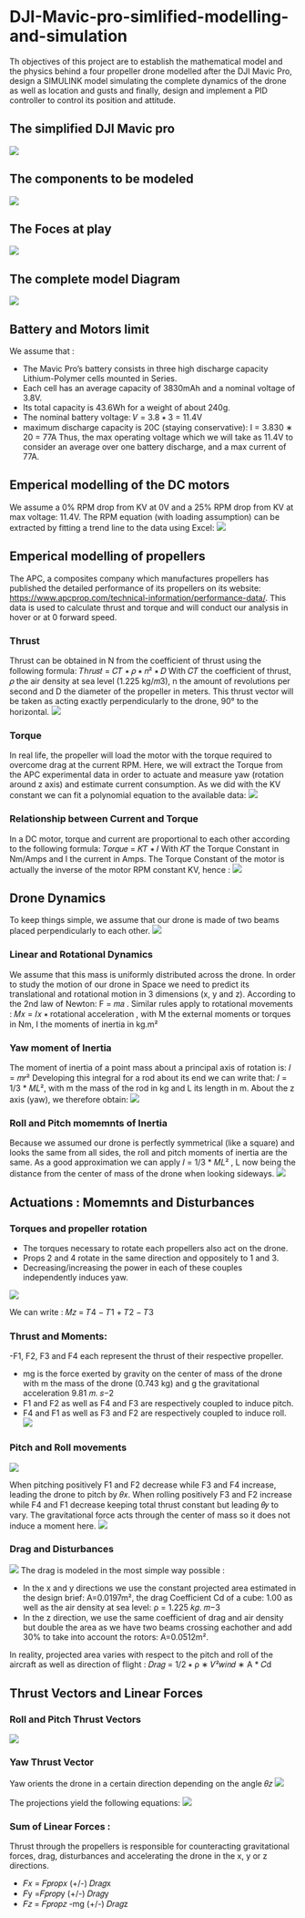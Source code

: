 # DJI-Mavic-pro-simlified-modelling-and-simulation 
Th objectives of this project are to establish the mathematical model and the physics behind a four propeller drone modelled after the DJI Mavic Pro, design a SIMULINK model simulating the complete dynamics of the drone as well as location and gusts and finally, design and implement a PID controller to control its position and attitude. 
## The simplified DJI Mavic pro 
![](Images/drone_model.PNG)

## The components to be modeled 
![](Images/parts.PNG)

## The Foces at play 
![](Images/forces.PMG)

## The complete model Diagram
![](Images/diagram.PNG)

## Battery and Motors limit

We assume that : 
- The Mavic Pro’s battery consists in three high discharge capacity Lithium-Polymer cells mounted in Series.
- Each cell has an average capacity of 3830mAh and a nominal voltage of 3.8V.
- Its total capacity is 43.6Wh for a weight of about 240g.
- The nominal battery voltage: 𝑉 = 3.8 ∗ 3 = 11.4V 
- maximum discharge capacity is 20C (staying conservative): I = 3.830 ∗ 20 = 77A
Thus, the max operating voltage which we will take as 11.4V to consider an average over one battery discharge, and a max current of 77A. 

## Emperical modelling of the DC motors
We assume a 0% RPM drop from KV at 0V and a 25% RPM drop from KV at max voltage: 11.4V. The RPM equation (with loading assumption) can be extracted by fitting a trend line to the data using Excel: 
![](Images/motor_modelling.PNG)

## Emperical modelling of propellers 
The APC, a composites company which manufactures propellers has published the detailed performance of its propellers on its website: https://www.apcprop.com/technical-information/performance-data/. This data is used to calculate thrust and torque and will conduct our analysis in hover or at 0 forward speed.
### Thrust 
Thrust can be obtained in N from the coefficient of thrust using the following formula: 𝑇ℎ𝑟𝑢𝑠𝑡 = 𝐶𝑇 ∗ 𝜌 ∗ 𝑛² ∗ 𝐷
With 𝐶𝑇 the coefficient of thrust, 𝜌 the air density at sea level (1.225 kg/𝑚3), n the amount of revolutions per second and D the diameter of the propeller in meters.
This thrust vector will be taken as acting exactly perpendicularly to the drone, 90° to the horizontal.
![](Images/thrust.PNG)

### Torque 
In real life, the propeller will load the motor with the torque required to overcome drag at the current RPM. Here, we will extract the Torque from the APC experimental data in order to actuate and measure yaw (rotation around z axis) and estimate current consumption.
As we did with the KV constant we can fit a polynomial equation to the available data:
![](Images/torque.PNG)

### Relationship between Current and Torque
In a DC motor, torque and current are proportional to each other according to the following formula: 𝑇𝑜𝑟𝑞𝑢𝑒 = 𝐾𝑇 ∗ 𝐼 With 𝐾𝑇 the Torque Constant in Nm/Amps and I the current in Amps.
The Torque Constant of the motor is actually the inverse of the motor RPM constant KV, hence : 
![](Images/current.PNG)


## Drone Dynamics 

To keep things simple, we assume that our drone is made of two beams placed perpendicularly to each other. 
![](Images/shape.PNG)

### Linear and Rotational Dynamics

We assume that this mass is uniformly distributed across the drone. In order to study the motion of our drone in Space we need to predict its translational
and rotational motion in 3 dimensions (x, y and z).
According to the 2nd law of Newton: F = 𝑚𝑎 . 
Similar rules apply to rotational movements : 𝑀𝑥 = 𝐼𝑥 ∗ rotational acceleration , with M the external moments or torques in Nm, I the moments of inertia in
kg.m²

### Yaw moment of Inertia 
The moment of inertia of a point mass about a principal axis of rotation is: 𝐼 = 𝑚𝑟²
Developing this integral for a rod about its end we can write that: 𝐼 = 1/3 * 𝑀𝐿²,  with m the mass of the rod in kg and L its length in m.
About the z axis (yaw), we therefore obtain:
![](Images/yawmoment.PNG)

### Roll and Pitch momemnts of Inertia 
Because we assumed our drone is perfectly symmetrical (like a square) and looks the same from all sides, the roll and pitch moments of inertia are the same.
As a good approximation we can apply 𝐼 = 1/3 * 𝑀𝐿² , L now being the distance from the center of mass of the drone when looking sideways.
![](Images/yawrollmoment.PNG)

## Actuations : Momemnts and Disturbances

### Torques and propeller rotation 

- The torques necessary to rotate each propellers also act on the drone.
- Props 2 and 4 rotate in the same direction and oppositely to 1 and 3.
- Decreasing/increasing the power in each of these couples independently induces yaw.

![](Images/proptorque.PNG)

We can write : 𝑀𝑧 = 𝑇4 − 𝑇1 + 𝑇2 − 𝑇3

### Thrust and Moments: 

-F1, F2, F3 and F4 each represent the thrust of their respective propeller.
- mg is the force exerted by gravity on the center of mass of the drone with m the mass of the drone (0.743 kg) and g the gravitational acceleration 9.81 𝑚. 𝑠−2 
- F1 and F2 as well as F4 and F3 are respectively coupled to induce pitch.
- F4 and F1 as well as F3 and F2 are respectively coupled to induce roll.
![](Images/thrustandmoments.PNG)

### Pitch and Roll movements

![](Images/pitchroll.PNG)

When pitching positively F1 and F2 decrease while F3 and F4 increase, leading the drone to pitch by 𝜃𝑥. When rolling positively F3 and F2 increase while F4 and F1 decrease keeping total thrust constant but leading 𝜃𝑦 to vary.
The gravitational force acts through the center of mass so it does not induce a moment here. 
![](Images/rollpitchmoments.PNG)

### Drag and Disturbances 
![](Images/rollpitchmoments.PNG)
The drag is modeled in the most simple way possible : 
- In the x and y directions we use the constant projected area estimated in the design brief: A=0.0197m², the drag Coefficient Cd of a cube: 1.00 as well as the air density at sea level: ρ = 1.225 𝑘𝑔. 𝑚−3
- In the z direction, we use the same coefficient of drag and air density but double the area as we have two beams crossing eachother and add 30% to take into account the rotors: A=0.0512m².

In reality, projected area varies with respect to the pitch and roll of the aircraft as well as direction of flight : 𝐷𝑟𝑎𝑔 = 1/2 ∗ ρ ∗ 𝑉²𝑤𝑖𝑛𝑑 ∗ A * 𝐶d

## Thrust Vectors and Linear Forces

### Roll and Pitch Thrust Vectors
![](Images/rollpitcthrust.PNG)

### Yaw Thrust Vector 
Yaw orients the drone in a certain direction depending on the angle 𝜃𝑧
![](Images/yawthrust.PNG)

The projections yield the following equations: 
![](Images/equations.PNG)

### Sum of Linear Forces : 
Thrust through the propellers is responsible for counteracting gravitational forces, drag, disturbances and accelerating the drone in the x, y or z directions.
- 𝐹𝑥 = 𝐹𝑝𝑟𝑜𝑝𝑥 (+/-) 𝐷𝑟𝑎𝑔x
- 𝐹y =𝐹𝑝𝑟𝑜𝑝y (+/-) 𝐷𝑟𝑎𝑔y
- 𝐹𝑧 = 𝐹𝑝𝑟𝑜𝑝𝑧 -mg (+/-) 𝐷𝑟𝑎𝑔z



